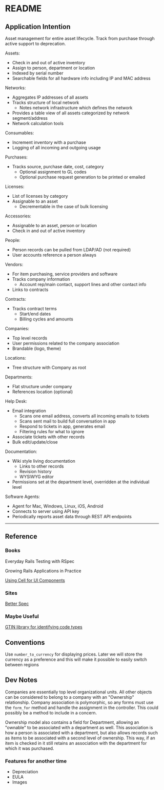 # README

## Application Intention

Asset management for entire asset lifecycle. Track from purchase through active support to deprecation.

Assets:

- Check in and out of active inventory
- Assign to person, department or location
- Indexed by serial number
- Searchable fields for all hardware info including IP and MAC address

Networks:

- Aggregates IP addresses of all assets
- Tracks structure of local network
  - Notes network infrastructure which defines the network
- Provides a table view of all assets categorized by network segment/address
- Network calculation tools

Consumables:

- Increment inventory with a purchase
- Logging of all incoming and outgoing usage

Purchases:

- Tracks source, purchase date, cost, category
  - Optional assignment to GL codes
  - Optional purchase request generation to be printed or emailed

Licenses:

- List of licenses by category
- Assignable to an asset
  - Decrementable in the case of bulk licensing

Accessories:

- Assignable to an asset, person or location
- Check in and out of active inventory

People:

- Person records can be pulled from LDAP/AD (not required)
- User accounts reference a person always

Vendors:

- For item purchasing, service providers and software
- Tracks company information
  - Account rep/main contact, support lines and other contact info
- Links to contracts

Contracts:

- Tracks contract terms
  - Start/end dates
  - Billing cycles and amounts

Companies:

- Top level records
- User permissions related to the company association
- Brandable (logo, theme)

Locations:

- Tree structure with Company as root

Departments:

- Flat structure under company
- References location (optional)

Help Desk:

- Email integration
  - Scans one email address, converts all incoming emails to tickets
  - Scans sent mail to build full conversation in app
  - Respond to tickets in app, generates email
  - Filtering rules for what to ignore
- Associate tickets with other records
- Bulk edit/update/close

Documentation:

- Wiki style living documentation
  - Links to other records
  - Revision history
  - WYSIWYG editor
- Permissions set at the department level, overridden at the individual level

Software Agents:

- Agent for Mac, Windows, Linux, iOS, Android
- Connects to server using API key
- Periodically reports asset data through REST API endpoints

---

## Reference

### Books

Everyday Rails Testing with RSpec

Growing Rails Applications in Practice

[Using Cell for UI Components](https://getflywheel.com/layout/how-to-build-ui-components-in-rails/)

### Sites

[Better Spec](https://www.betterspecs.org/)

### Maybe Useful

[GTIN library for identifying code types](https://github.com/officeluv/gtin_extras)

## Conventions

Use `number_to_currency` for displaying prices. Later we will store the currency as a preference and this will make it possible to easily switch between regions

## Dev Notes

Companies are essentially top level organizational units. All other objects can be considered to belong to a company with an "Ownership" relationship. Company association is polymorphic, so any forms must use the `form_for` method and handle the assignment in the controller. This could possibly be a method to include in a concern.

Ownership model also contains a field for Department, allowing an "ownable" to be associated with a department as well. This association is how a person is associated with a department, but also allows records such as items to be associated with a second level of ownership. This way, if an item is checked in it still retains an association with the department for which it was purchased.

### Features for another time

- Depreciation
- EULA
- Images
